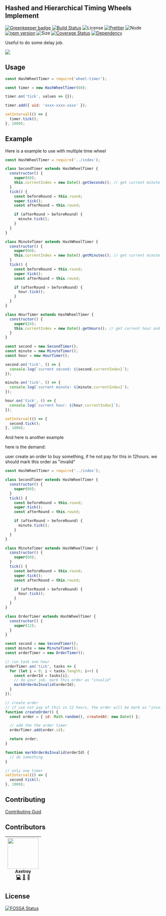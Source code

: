 ## Hashed and Hierarchical Timing Wheels Implement

[![Greenkeeper badge](https://badges.greenkeeper.io/axetroy/wheel-timer.svg)](https://greenkeeper.io/)
[![Build Status](https://travis-ci.org/axetroy/wheel-timer.svg?branch=master)](https://travis-ci.org/axetroy/wheel-timer)
![License](https://img.shields.io/badge/license-Apache-green.svg)
[![Prettier](https://img.shields.io/badge/Code%20Style-Prettier-green.svg)](https://github.com/prettier/prettier)
![Node](https://img.shields.io/badge/node-%3E=6.0-blue.svg?style=flat-square)
[![npm version](https://badge.fury.io/js/%40axetroy%2Fstruct.svg)](https://badge.fury.io/js/%40axetroy%2Fstruct)
![Size](https://github-size-badge.herokuapp.com/axetroy/wheel-timer.svg)
[![Coverage Status](https://coveralls.io/repos/github/axetroy/wheel-timer/badge.svg?branch=master)](https://coveralls.io/github/axetroy/wheel-timer?branch=master)
[![Dependency](https://david-dm.org/axetroy/wheel-timer.svg)](https://david-dm.org/axetroy/wheel-timer)

Useful to do some delay job.

![](https://github.com/axetroy/wheel-timer/raw/master/screenshot.png)

## Usage

```javascript
const HashWheelTimer = require('wheel-timer');

const timer = new HashWheelTimer(60);

timer.on('tick', values => {});

timer.add({ uid: 'xxxx-xxxx-xxxx' });

setInterval(() => {
  timer.tick();
}, 1000);
```

## Example

Here is a example to use with multiple time wheel

```javascript
const HashWheelTimer = require('../index');

class SecondTimer extends HashWheelTimer {
  constructor() {
    super(60);
    this.currentIndex = new Date().getSeconds(); // get current minute and set
  }
  tick() {
    const beforeRound = this.round;
    super.tick();
    const afterRound = this.round;

    if (afterRound > beforeRound) {
      minute.tick();
    }
  }
}

class MinuteTimer extends HashWheelTimer {
  constructor() {
    super(60);
    this.currentIndex = new Date().getMinutes(); // get current minute and set
  }
  tick() {
    const beforeRound = this.round;
    super.tick();
    const afterRound = this.round;

    if (afterRound > beforeRound) {
      hour.tick();
    }
  }
}

class HourTimer extends HashWheelTimer {
  constructor() {
    super(24);
    this.currentIndex = new Date().getHours(); // get current hour and set
  }
}

const second = new SecondTimer();
const minute = new MinuteTimer();
const hour = new HourTimer();

second.on('tick', () => {
  console.log(`current second: ${second.currentIndex}`);
});

minute.on('tick', () => {
  console.log(`current minute: ${minute.currentIndex}`);
});

hour.on('tick', () => {
  console.log(`current hour: ${hour.currentIndex}`);
});

setInterval(() => {
  second.tick();
}, 1000);
```

And here is another example

here is the demand: 

user create an order to buy something, if he not pay for this in 12hours.
we should mark this order as "invalid"

```javascript
const HashWheelTimer = require('../index');

class SecondTimer extends HashWheelTimer {
  constructor() {
    super(60);
  }
  tick() {
    const beforeRound = this.round;
    super.tick();
    const afterRound = this.round;

    if (afterRound > beforeRound) {
      minute.tick();
    }
  }
}

class MinuteTimer extends HashWheelTimer {
  constructor() {
    super(60);
  }
  tick() {
    const beforeRound = this.round;
    super.tick();
    const afterRound = this.round;

    if (afterRound > beforeRound) {
      hour.tick();
    }
  }
}

class OrderTimer extends HashWheelTimer {
  constructor() {
    super(12);
  }
}

const second = new SecondTimer();
const minute = new MinuteTimer();
const orderTimer = new OrderTimer();

// run task one hour
orderTimer.on('tick', tasks => {
  for (let i = 0; i < tasks.length; i++) {
    const orderId = tasks[i];
    // do your job, mark this order as "invalid"
    markOrderAsInvalid(orderId);
  }
});

// create order
// if use not pay of this in 12 hours, the order will be mark as "invalid"
function createOrder() {
  const order = { id: Math.random(), createdAt: new Date() };

  // add the the order timer
  orderTimer.add(order.id);

  return order;
}

function markOrderAsInvalid(orderId) {
  // do something
}

// only one timer
setInterval(() => {
  second.tick();
}, 1000);

```

## Contributing

[Contributing Guid](https://github.com/axetroy/wheel-timer/blob/master/CONTRIBUTING.md)

## Contributors

<!-- ALL-CONTRIBUTORS-LIST:START - Do not remove or modify this section -->

| [<img src="https://avatars1.githubusercontent.com/u/9758711?v=3" width="100px;"/><br /><sub>Axetroy</sub>](http://axetroy.github.io)<br />[💻](https://github.com/axetroy/wheel-timer/commits?author=axetroy) [🐛](https://github.com/axetroy/wheel-timer/issues?q=author%3Aaxetroy) 🎨 |
| :-----------------------------------------------------------------------------------------------------------------------------------------------------------------------------------------------------------------------------------------------------------------------------------: |


<!-- ALL-CONTRIBUTORS-LIST:END -->

## License

[![FOSSA Status](https://app.fossa.io/api/projects/git%2Bgithub.com%2Faxetroy%2Fwheel-timer.svg?type=large)](https://app.fossa.io/projects/git%2Bgithub.com%2Faxetroy%2Fwheel-timer?ref=badge_large)
